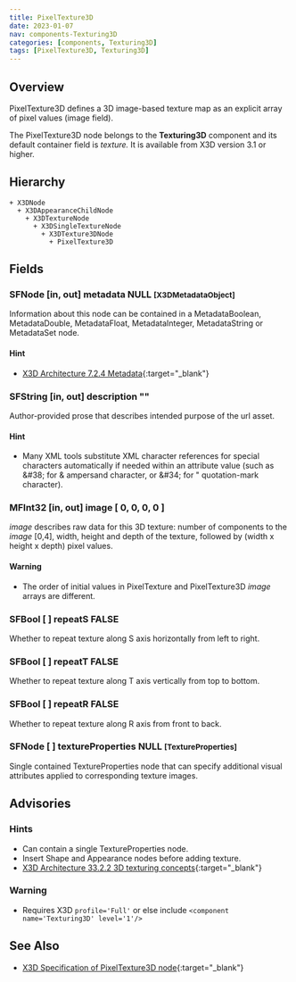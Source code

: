 ```yaml
---
title: PixelTexture3D
date: 2023-01-07
nav: components-Texturing3D
categories: [components, Texturing3D]
tags: [PixelTexture3D, Texturing3D]
---
```

<style>
.post h3 {
  word-spacing: 0.2em;
}
</style>

## Overview

PixelTexture3D defines a 3D image-based texture map as an explicit array of pixel values (image field).

The PixelTexture3D node belongs to the **Texturing3D** component and its default container field is *texture.* It is available from X3D version 3.1 or higher.

## Hierarchy

```
+ X3DNode
  + X3DAppearanceChildNode
    + X3DTextureNode
      + X3DSingleTextureNode
        + X3DTexture3DNode
          + PixelTexture3D
```

## Fields

### SFNode [in, out] **metadata** NULL <small>[X3DMetadataObject]</small>

Information about this node can be contained in a MetadataBoolean, MetadataDouble, MetadataFloat, MetadataInteger, MetadataString or MetadataSet node.

#### Hint

- [X3D Architecture 7.2.4 Metadata](https://www.web3d.org/specifications/X3Dv4Draft/ISO-IEC19775-1v4-CD1/Part01/components/core.html#Metadata){:target="_blank"}

### SFString [in, out] **description** ""

Author-provided prose that describes intended purpose of the url asset.

#### Hint

- Many XML tools substitute XML character references for special characters automatically if needed within an attribute value (such as &amp;#38; for &amp; ampersand character, or &amp;#34; for " quotation-mark character).

### MFInt32 [in, out] **image** [ 0, 0, 0, 0 ]

*image* describes raw data for this 3D texture: number of components to the *image* [0,4], width, height and depth of the texture, followed by (width x height x depth) pixel values.

#### Warning

- The order of initial values in PixelTexture and PixelTexture3D *image* arrays are different.

### SFBool [ ] **repeatS** FALSE

Whether to repeat texture along S axis horizontally from left to right.

### SFBool [ ] **repeatT** FALSE

Whether to repeat texture along T axis vertically from top to bottom.

### SFBool [ ] **repeatR** FALSE

Whether to repeat texture along R axis from front to back.

### SFNode [ ] **textureProperties** NULL <small>[TextureProperties]</small>

Single contained TextureProperties node that can specify additional visual attributes applied to corresponding texture images.

## Advisories

### Hints

- Can contain a single TextureProperties node.
- Insert Shape and Appearance nodes before adding texture.
- [X3D Architecture 33.2.2 3D texturing concepts](https://www.web3d.org/specifications/X3Dv4Draft/ISO-IEC19775-1v4-CD1/Part01/components/texture3D.html#3DTextureconcepts){:target="_blank"}

### Warning

- Requires X3D `profile='Full'` or else include `<component name='Texturing3D' level='1'/>`

## See Also

- [X3D Specification of PixelTexture3D node](https://www.web3d.org/documents/specifications/19775-1/V4.0/Part01/components/texture3D.html#PixelTexture3D){:target="_blank"}
